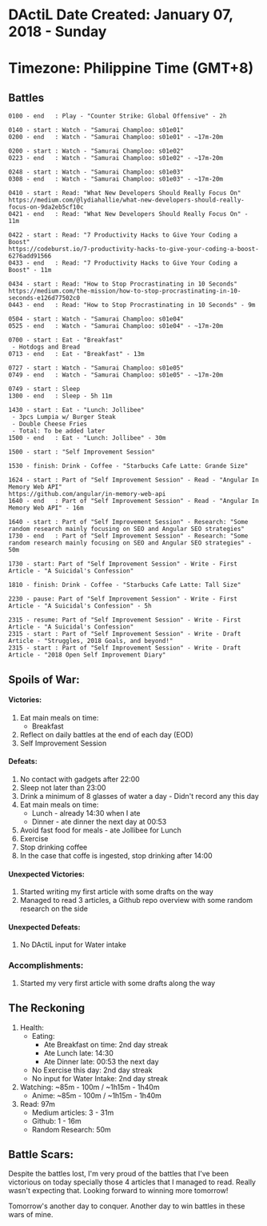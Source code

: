# DActiL Date Created: January 07, 2018 - Sunday
# Timezone: Philippine Time (GMT+8)

## Battles
``` 
0100 - end   : Play - "Counter Strike: Global Offensive" - 2h

0140 - start : Watch - "Samurai Champloo: s01e01"
0200 - end   : Watch - "Samurai Champloo: s01e01" - ~17m-20m

0200 - start : Watch - "Samurai Champloo: s01e02" 
0223 - end   : Watch - "Samurai Champloo: s01e02" - ~17m-20m

0248 - start : Watch - "Samurai Champloo: s01e03" 
0308 - end   : Watch - "Samurai Champloo: s01e03" - ~17m-20m

0410 - start : Read: "What New Developers Should Really Focus On"
https://medium.com/@lydiahallie/what-new-developers-should-really-focus-on-9da2eb5cf10c
0421 - end   : Read: "What New Developers Should Really Focus On" - 11m

0422 - start : Read: "7 Productivity Hacks to Give Your Coding a Boost"
https://codeburst.io/7-productivity-hacks-to-give-your-coding-a-boost-6276add91566
0433 - end   : Read: "7 Productivity Hacks to Give Your Coding a Boost" - 11m

0434 - start : Read: "How to Stop Procrastinating in 10 Seconds"
https://medium.com/the-mission/how-to-stop-procrastinating-in-10-seconds-e126d77502c0
0443 - end   : Read: "How to Stop Procrastinating in 10 Seconds" - 9m

0504 - start : Watch - "Samurai Champloo: s01e04" 
0525 - end   : Watch - "Samurai Champloo: s01e04" - ~17m-20m

0700 - start : Eat - "Breakfast"
 - Hotdogs and Bread
0713 - end   : Eat - "Breakfast" - 13m

0727 - start : Watch - "Samurai Champloo: s01e05" 
0749 - end   : Watch - "Samurai Champloo: s01e05" - ~17m-20m

0749 - start : Sleep
1300 - end   : Sleep - 5h 11m

1430 - start : Eat - "Lunch: Jollibee"
 - 3pcs Lumpia w/ Burger Steak
 - Double Cheese Fries
 - Total: To be added later
1500 - end   : Eat - "Lunch: Jollibee" - 30m

1500 - start : "Self Improvement Session"
    
1530 - finish: Drink - Coffee - "Starbucks Cafe Latte: Grande Size"

1624 - start : Part of "Self Improvement Session" - Read - "Angular In Memory Web API"
https://github.com/angular/in-memory-web-api
1640 - end   : Part of "Self Improvement Session" - Read - "Angular In Memory Web API" - 16m

1640 - start : Part of "Self Improvement Session" - Research: "Some random research mainly focusing on SEO and Angular SEO strategies"
1730 - end   : Part of "Self Improvement Session" - Research: "Some random research mainly focusing on SEO and Angular SEO strategies" - 50m

1730 - start: Part of "Self Improvement Session" - Write - First Article - "A Suicidal's Confession"

1810 - finish: Drink - Coffee - "Starbucks Cafe Latte: Tall Size"

2230 - pause: Part of "Self Improvement Session" - Write - First Article - "A Suicidal's Confession" - 5h

2315 - resume: Part of "Self Improvement Session" - Write - First Article - "A Suicidal's Confession"
2315 - start : Part of "Self Improvement Session" - Write - Draft Article - "Struggles, 2018 Goals, and beyond!"
2315 - start : Part of "Self Improvement Session" - Write - Draft Article - "2018 Open Self Improvement Diary"
```

## Spoils of War:

#### Victories:
        
1. Eat main meals on time:
    - Breakfast
2. Reflect on daily battles at the end of each day (EOD)
3. Self Improvement Session

#### Defeats:

1. No contact with gadgets after 22:00
2. Sleep not later than 23:00
3. Drink a minimum of 8 glasses of water a day - Didn't record any this day
4. Eat main meals on time:
    - Lunch - already 14:30 when I ate
    - Dinner - ate dinner the next day at 00:53
5. Avoid fast food for meals - ate Jollibee for Lunch
6. Exercise
7. Stop drinking coffee
8. In the case that coffe is ingested, stop drinking after 14:00


#### Unexpected Victories:

1. Started writing my first article with some drafts on the way
2. Managed to read 3 articles, a Github repo overview with some random research on the side

#### Unexpected Defeats:

1. No DActiL input for Water intake


### Accomplishments:

1. Started my very first article with some drafts along the way

## The Reckoning

1. Health:
    - Eating:
        - Ate Breakfast on time: 2nd day streak
        - Ate Lunch late: 14:30
        - Ate Dinner late: 00:53 the next day
    - No Exercise this day: 2nd day streak
    - No input for Water Intake: 2nd day streak
2. Watching: ~85m - 100m  / ~1h15m - 1h40m
    - Anime: ~85m - 100m / ~1h15m - 1h40m
3. Read: 97m
    - Medium articles: 3 - 31m
    - Github: 1 - 16m
    - Random Research: 50m

## Battle Scars:
Despite the battles lost, I'm very proud of the battles that I've been victorious on today specially those 4 articles that I managed to read. Really wasn't expecting that. Looking forward to winning more tomorrow!

Tomorrow's another day to conquer. Another day to win battles in these wars of mine.

    
